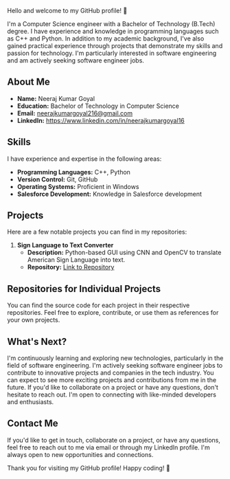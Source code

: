 
Hello and welcome to my GitHub profile! 👋

I'm a Computer Science engineer with a Bachelor of Technology (B.Tech) degree. I have experience and knowledge in programming languages such as C++ and Python. In addition to my academic background, I've also gained practical experience through projects that demonstrate my skills and passion for technology. I'm particularly interested in software engineering and am actively seeking software engineer jobs.

## About Me

- **Name:** Neeraj Kumar Goyal
- **Education:** Bachelor of Technology in Computer Science
- **Email:** neerajkumargoyal216@gmail.com
- **LinkedIn:** https://www.linkedin.com/in/neerajkumargoyal16

## Skills

I have experience and expertise in the following areas:

- **Programming Languages:** C++, Python
- **Version Control:** Git, GitHub
- **Operating Systems:** Proficient in Windows
- **Salesforce Development:** Knowledge in Salesforce development

## Projects

Here are a few notable projects you can find in my repositories:

1. **Sign Language to Text Converter**
   - **Description:** Python-based GUI using CNN and OpenCV to translate American Sign Language into text.
   - **Repository:** [Link to Repository](https://github.com/NeerajKumarGoyal/SignLanguagetoTextConverter.git)
<!--
2. **Car Showroom Management System with Data Visualization**
   - **Description:** Python project for managing customer reservations and visualizing data using Tkinter and Matplotlib.
   - **Repository:** [Link to Repository](https://github.com/yourusername/car-showroom-management)

3. **Face Detection**
   - **Description:** OpenCV-based project to detect and highlight faces in images and videos.
   - **Repository:** [Link to Repository](https://github.com/yourusername/face-detection)

4. **Question Paper Generator**
   - **Description:** Python tool for creating question papers with various question sets and difficulty levels.
   - **Repository:** [Link to Repository](https://github.com/yourusername/question-paper-generator)
   -->

## Repositories for Individual Projects

You can find the source code for each project in their respective repositories. Feel free to explore, contribute, or use them as references for your own projects.

## What's Next?

I'm continuously learning and exploring new technologies, particularly in the field of software engineering. I'm actively seeking software engineer jobs to contribute to innovative projects and companies in the tech industry. You can expect to see more exciting projects and contributions from me in the future. If you'd like to collaborate on a project or have any questions, don't hesitate to reach out. I'm open to connecting with like-minded developers and enthusiasts.

## Contact Me

If you'd like to get in touch, collaborate on a project, or have any questions, feel free to reach out to me via email or through my LinkedIn profile. I'm always open to new opportunities and connections.

Thank you for visiting my GitHub profile! Happy coding! 🚀
